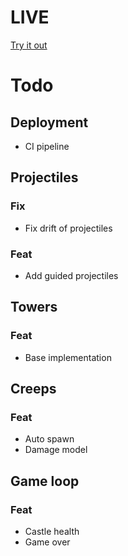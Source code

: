 # LIVE
[Try it out](https://lucb31.github.io/game-engine-go/app)

# Todo

## Deployment
- CI pipeline

## Projectiles
### Fix
- Fix drift of projectiles
### Feat
- Add guided projectiles

## Towers
### Feat
- Base implementation

## Creeps
### Feat
- Auto spawn
- Damage model

## Game loop
### Feat
- Castle health
- Game over

